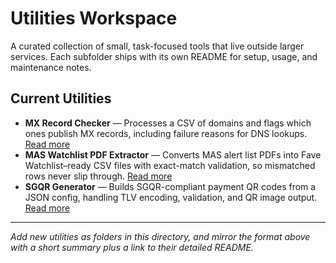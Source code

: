 # Utilities Workspace

A curated collection of small, task-focused tools that live outside larger services. Each subfolder ships with its own README for setup, usage, and maintenance notes.

## Current Utilities

- **MX Record Checker** — Processes a CSV of domains and flags which ones publish MX records, including failure reasons for DNS lookups. [Read more](mx-record-checker/README.md)
- **MAS Watchlist PDF Extractor** — Converts MAS alert list PDFs into Fave Watchlist–ready CSV files with exact-match validation, so mismatched rows never slip through. [Read more](sanction-watchlist-update/README.md)
- **SGQR Generator** — Builds SGQR-compliant payment QR codes from a JSON config, handling TLV encoding, validation, and QR image output. [Read more](sgqr-generator/README.md)

---

_Add new utilities as folders in this directory, and mirror the format above with a short summary plus a link to their detailed README._
